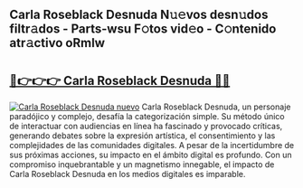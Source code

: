 ## Carla Roseblack Desnuda N𝚞𝚎vos desn𝚞dos filtr𝚊dos - Parts-wsu F𝚘tos vid𝚎o - C𝚘ntenido atr𝚊ctivo oRmIw

# <h2><a href="http://mbcu0d.tromn.icu/?c=Carla+Roseblack+Desnuda">🔗👉👉👉 Carla Roseblack Desnuda 🔗🔗</a></h2>

[![Carla Roseblack Desnuda nuevo](https://i.imgur.com/pEAQMta.gif)](http://mbcu0d.tromn.icu/?c=Carla+Roseblack+Desnuda)
Carla Roseblack Desnuda, un personaje paradójico y complejo, desafía la categorización simple. Su método único de interactuar con audiencias en línea ha fascinado y provocado críticas, generando debates sobre la expresión artística, el consentimiento y las complejidades de las comunidades digitales. A pesar de la incertidumbre de sus próximas acciones, su impacto en el ámbito digital es profundo. Con un compromiso inquebrantable y un magnetismo innegable, el impacto de Carla Roseblack Desnuda en los medios digitales es imparable.
